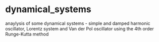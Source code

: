 # dynamical_systems

anaylysis of some dynamical systems - simple and damped harmonic oscillator, Lorentz system and Van der Pol oscillator using the 4th order Runge-Kutta method
